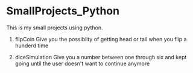 # SmallProjects_Python
This is my small projects using python.

1. flipCoin
   Give you the possiblity of getting head or tail when you flip a hunderd time
   
2. diceSimulation
   Give you a number between one through six and kept going until the user doesn't want to continue anymore
